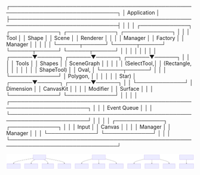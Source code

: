 ┌───────────────────────────────────────────────────────────────────────────────┐
│                                 Application                                   │
├───────────────────────────────────────────────────────────────────────────────┤
│                                                                               │
│  ┌─────────────┐    ┌─────────────┐    ┌─────────────┐    ┌─────────────┐     │
│  │   Tool      │    │   Shape     │    │   Scene     │    │  Renderer   │     │
│  │  Manager    │    │  Factory    │    │  Manager    │    │             │     │
│  └──────┬──────┘    └──────┬──────┘    └──────┬──────┘    └──────┬──────┘     │
│         │                  │                  │                  │            │
│  ┌──────▼──────┐    ┌──────▼──────┐    ┌──────▼──────┐           │            │
│  │    Tools    │    │   Shapes    │    │  SceneGraph │           │            │
│  │ (SelectTool,│    │ (Rectangle, │    │             │           │            │
│  │  ShapeTool) │    │   Oval,     │    └──────┬──────┘           │            │
│  └─────────────┘    │  Polygon,   │           │                  │            │
│                     │    Star)    │    ┌──────▼──────┐    ┌──────▼──────┐     │
│                     └─────────────┘    │ Dimension   │    │ CanvasKit   │     │
│                                        │  Modifier   │    │  Surface    │     │
│                                        └─────────────┘    └─────────────┘     │
│                                                                               │
│  ┌───────────────────────────────────────────────────────────────────────┐    │
│  │                            Event Queue                                │    │
│  └───────────────────────────────────────────────────────────────────────┘    │
│                                                                               │
│  ┌─────────────┐    ┌─────────────┐                                           │
│  │   Input     │    │   Canvas    │                                           │
│  │  Manager    │    │  Manager    │                                           │
│  └─────────────┘    └─────────────┘                                           │
│                                                                               │
└───────────────────────────────────────────────────────────────────────────────┘


![Event System](public/system_events.svg)
